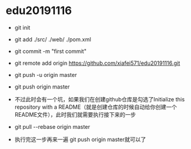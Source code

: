 # edu20191116

* git init
* git add ./src/ ./web/ ./pom.xml
* git commit -m "first commit"
* git remote add origin https://github.com/xiafei571/edu20191116.git
* git push -u origin master
* git push origin master

* 不过此时会有一个坑，如果我们在创建github仓库是勾选了Initialize this repository with a README（就是创建仓库的时候自动给你创建一个README文件），此时我们就需要执行接下来的一步
* git pull --rebase origin master

* 执行完这一步再来一遍 git push origin master就可以了 
